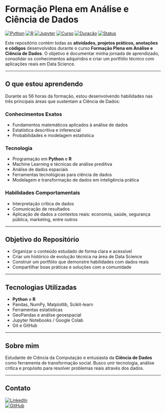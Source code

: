 #  Formação Plena em Análise e Ciência de Dados

[![Python](https://img.shields.io/badge/Python-3.10+-blue?logo=python)](https://www.python.org/)
[![R](https://img.shields.io/badge/R-Program-lightgrey?logo=r)](https://www.r-project.org/)
[![Jupyter](https://img.shields.io/badge/Jupyter-Notebook-orange?logo=jupyter)](https://jupyter.org/)
[![Curso](https://img.shields.io/badge/Formação-Ciência%20de%20Dados-green)]()
[![Duração](https://img.shields.io/badge/Carga%20Horária-56h-blueviolet)]()
[![Status](https://img.shields.io/badge/Status-Em%20Andamento-yellow)]()

Este repositório contém todas as **atividades, projetos práticos, anotações e códigos** desenvolvidos durante o curso **Formação Plena em Análise e Ciência de Dados**. O objetivo é documentar minha jornada de aprendizado, consolidar os conhecimentos adquiridos e criar um portfólio técnico com aplicações reais em Data Science.

---

##  O que estou aprendendo

Durante as 56 horas da formação, estou desenvolvendo habilidades nas três principais áreas que sustentam a Ciência de Dados:

###  Conhecimentos Exatos
- Fundamentos matemáticos aplicados à análise de dados  
- Estatística descritiva e inferencial  
- Probabilidades e modelagem estatística

###  Tecnologia
- Programação em **Python** e **R**  
- Machine Learning e técnicas de análise preditiva  
- Análise de dados espaciais  
- Ferramentas tecnológicas para ciência de dados  
- Modelagem e transformação de dados em inteligência prática

###  Habilidades Comportamentais
- Interpretação crítica de dados  
- Comunicação de resultados  
- Aplicação de dados a contextos reais: economia, saúde, segurança pública, marketing, entre outros


---

##  Objetivo do Repositório

- Organizar o conteúdo estudado de forma clara e acessível
- Criar um histórico de evolução técnica na área de Data Science
- Construir um portfólio que demonstre habilidades com dados reais
- Compartilhar boas práticas e soluções com a comunidade

---

##  Tecnologias Utilizadas

- **Python** e **R**  
- Pandas, NumPy, Matplotlib, Scikit-learn  
- Ferramentas estatísticas  
- GeoPandas e análise geoespacial  
- Jupyter Notebooks / Google Colab  
- Git e GitHub

---

##  Sobre mim

Estudante de Ciência da Computação e entusiasta da **Ciência de Dados** como ferramenta de transformação social. Busco unir tecnologia, análise crítica e propósito para resolver problemas reais através dos dados.

---

##  Contato

[![LinkedIn](https://img.shields.io/badge/LinkedIn-Perfil-blue?style=flat&logo=linkedin)](https://www.linkedin.com/in/cavalcantiraissa/)  
[![GitHub](https://img.shields.io/badge/GitHub-Perfil-black?style=flat&logo=github)](https://github.com/cavalcantiraissas)







